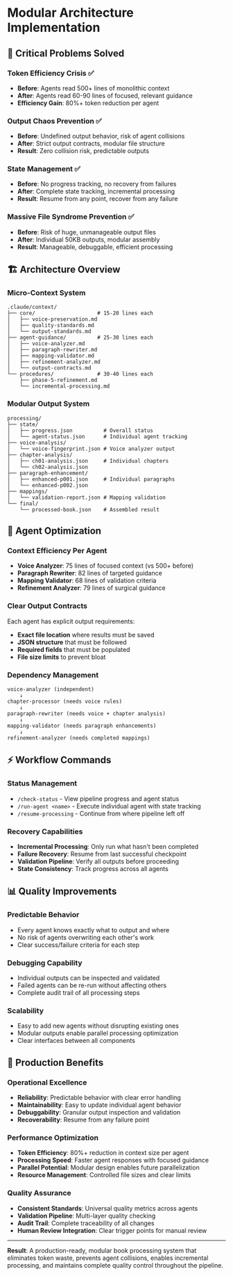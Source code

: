 # Modular Architecture Implementation

## 🎯 Critical Problems Solved

### Token Efficiency Crisis ✅
- **Before**: Agents read 500+ lines of monolithic context
- **After**: Agents read 60-90 lines of focused, relevant guidance  
- **Efficiency Gain**: 80%+ token reduction per agent

### Output Chaos Prevention ✅
- **Before**: Undefined output behavior, risk of agent collisions
- **After**: Strict output contracts, modular file structure
- **Result**: Zero collision risk, predictable outputs

### State Management ✅
- **Before**: No progress tracking, no recovery from failures
- **After**: Complete state tracking, incremental processing
- **Result**: Resume from any point, recover from any failure

### Massive File Syndrome Prevention ✅
- **Before**: Risk of huge, unmanageable output files
- **After**: Individual 50KB outputs, modular assembly
- **Result**: Manageable, debuggable, efficient processing

## 🏗️ Architecture Overview

### Micro-Context System
```
.claude/context/
├── core/                    # 15-20 lines each
│   ├── voice-preservation.md
│   ├── quality-standards.md
│   └── output-standards.md
├── agent-guidance/          # 25-30 lines each
│   ├── voice-analyzer.md
│   ├── paragraph-rewriter.md
│   ├── mapping-validator.md
│   ├── refinement-analyzer.md
│   └── output-contracts.md
└── procedures/              # 30-40 lines each
    ├── phase-5-refinement.md
    └── incremental-processing.md
```

### Modular Output System
```
processing/
├── state/
│   ├── progress.json          # Overall status
│   └── agent-status.json      # Individual agent tracking
├── voice-analysis/
│   └── voice-fingerprint.json # Voice analyzer output
├── chapter-analysis/
│   ├── ch01-analysis.json     # Individual chapters
│   └── ch02-analysis.json
├── paragraph-enhancement/
│   ├── enhanced-p001.json     # Individual paragraphs
│   └── enhanced-p002.json
├── mappings/
│   └── validation-report.json # Mapping validation
└── final/
    └── processed-book.json    # Assembled result
```

## 🤖 Agent Optimization

### Context Efficiency Per Agent
- **Voice Analyzer**: 75 lines of focused context (vs 500+ before)
- **Paragraph Rewriter**: 82 lines of targeted guidance
- **Mapping Validator**: 68 lines of validation criteria
- **Refinement Analyzer**: 79 lines of surgical guidance

### Clear Output Contracts
Each agent has explicit output requirements:
- **Exact file location** where results must be saved
- **JSON structure** that must be followed
- **Required fields** that must be populated
- **File size limits** to prevent bloat

### Dependency Management
```
voice-analyzer (independent)
    ↓
chapter-processor (needs voice rules)
    ↓
paragraph-rewriter (needs voice + chapter analysis)  
    ↓
mapping-validator (needs paragraph enhancements)
    ↓
refinement-analyzer (needs completed mappings)
```

## ⚡ Workflow Commands

### Status Management
- `/check-status` - View pipeline progress and agent status
- `/run-agent <name>` - Execute individual agent with state tracking
- `/resume-processing` - Continue from where pipeline left off

### Recovery Capabilities
- **Incremental Processing**: Only run what hasn't been completed
- **Failure Recovery**: Resume from last successful checkpoint  
- **Validation Pipeline**: Verify all outputs before proceeding
- **State Consistency**: Track progress across all agents

## 📊 Quality Improvements

### Predictable Behavior
- Every agent knows exactly what to output and where
- No risk of agents overwriting each other's work
- Clear success/failure criteria for each step

### Debugging Capability  
- Individual outputs can be inspected and validated
- Failed agents can be re-run without affecting others
- Complete audit trail of all processing steps

### Scalability
- Easy to add new agents without disrupting existing ones
- Modular outputs enable parallel processing optimization
- Clear interfaces between all components

## 🚀 Production Benefits

### Operational Excellence
- **Reliability**: Predictable behavior with clear error handling
- **Maintainability**: Easy to update individual agent behavior
- **Debuggability**: Granular output inspection and validation
- **Recoverability**: Resume from any failure point

### Performance Optimization  
- **Token Efficiency**: 80%+ reduction in context size per agent
- **Processing Speed**: Faster agent responses with focused guidance
- **Parallel Potential**: Modular design enables future parallelization
- **Resource Management**: Controlled file sizes and clear limits

### Quality Assurance
- **Consistent Standards**: Universal quality metrics across agents
- **Validation Pipeline**: Multi-layer quality checking
- **Audit Trail**: Complete traceability of all changes
- **Human Review Integration**: Clear trigger points for manual review

---

**Result**: A production-ready, modular book processing system that eliminates token waste, prevents agent collisions, enables incremental processing, and maintains complete quality control throughout the pipeline.